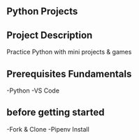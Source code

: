 ## Python Projects

## Project Description

Practice Python with mini projects & games

## Prerequisites Fundamentals

-Python
-VS Code

## before getting started
-Fork & Clone
-Pipenv Install